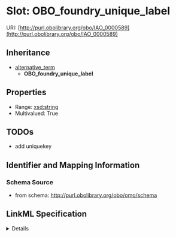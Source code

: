 # Slot: OBO_foundry_unique_label

URI: [http://purl.obolibrary.org/obo/IAO_0000589](http://purl.obolibrary.org/obo/IAO_0000589)




## Inheritance

* [alternative_term](alternative_term.md)
    * **OBO_foundry_unique_label**





## Properties

* Range: [xsd:string](http://www.w3.org/2001/XMLSchema#string)
* Multivalued: True







## TODOs

* add uniquekey

## Identifier and Mapping Information







### Schema Source


* from schema: http://purl.obolibrary.org/obo/omo/schema




## LinkML Specification

<details>
```yaml
name: OBO_foundry_unique_label
todos:
- add uniquekey
from_schema: http://purl.obolibrary.org/obo/omo/schema
rank: 1000
is_a: alternative_term
slot_uri: IAO:0000589
multivalued: true
alias: OBO_foundry_unique_label
domain_of:
- HasSynonyms
range: string

```
</details>